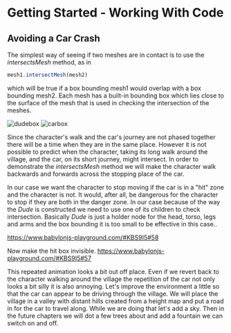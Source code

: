 # Getting Started - Working With Code
## Avoiding a Car Crash
The simplest way of seeing if two meshes are in contact is to use the *intersectsMesh* method, as in

```javascript
mesh1.intersectMesh(mesh2)
```
which will be true if a box bounding mesh1 would overlap with a box bounding mesh2. Each mesh has a built-in bounding box which lies close to the surface of the mesh that is used in checking the intersection of the meshes. 


![dudebox](/img/getstarted/dudebox.png) ![carbox](/img/getstarted/carbox.png)

Since the character's walk and the car's journey are not phased together there will be a time when they are in the same place. However it is not possible to predict when the character, taking its long walk around the village, and the car, on its short journey, might intersect. In order to demonstrate the *intersectsMesh* method we will make the character walk backwards and forwards across the stopping place of the car.

In our case we want the character to stop moving if the car is in a "hit" zone and the character is not. It would, after all, be dangerous for the character to stop if they are both in the danger zone. In our case because of the way the *Dude* is constructed we need to use one of its children to check intersection. Basically *Dude* is just a holder node for the head, torso, legs and arms and the box bounding it is too small to be effective in this case..

https://www.babylonjs-playground.com/#KBS9I5#58

Now make the hit box invisible.
https://www.babylonjs-playground.com/#KBS9I5#57


This repeated animation looks a bit out off place. Even if we revert back to the character walking around the village the repetition of the car not only looks a bit silly it is also annoying. Let's improve the environment a little so that the car can appear to be driving through the village. We will place the village in a valley with distant hills created from a height map and put a road in for the car to travel along. While we are doing that let's add a sky. Then in the future chapters we will dot a few trees about and add a fountain we can switch on and off.



